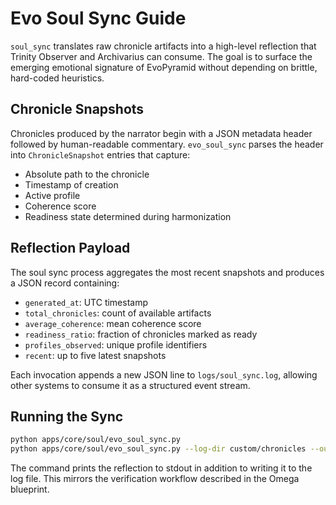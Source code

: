 # Evo Soul Sync Guide

`soul_sync` translates raw chronicle artifacts into a high-level reflection that
Trinity Observer and Archivarius can consume. The goal is to surface the
emerging emotional signature of EvoPyramid without depending on brittle,
hard-coded heuristics.

## Chronicle Snapshots

Chronicles produced by the narrator begin with a JSON metadata header followed
by human-readable commentary. `evo_soul_sync` parses the header into
`ChronicleSnapshot` entries that capture:

- Absolute path to the chronicle
- Timestamp of creation
- Active profile
- Coherence score
- Readiness state determined during harmonization

## Reflection Payload

The soul sync process aggregates the most recent snapshots and produces a JSON
record containing:

- `generated_at`: UTC timestamp
- `total_chronicles`: count of available artifacts
- `average_coherence`: mean coherence score
- `readiness_ratio`: fraction of chronicles marked as ready
- `profiles_observed`: unique profile identifiers
- `recent`: up to five latest snapshots

Each invocation appends a new JSON line to `logs/soul_sync.log`, allowing other
systems to consume it as a structured event stream.

## Running the Sync

```bash
python apps/core/soul/evo_soul_sync.py
python apps/core/soul/evo_soul_sync.py --log-dir custom/chronicles --output /tmp/soul.log
```

The command prints the reflection to stdout in addition to writing it to the log
file. This mirrors the verification workflow described in the Omega blueprint.
